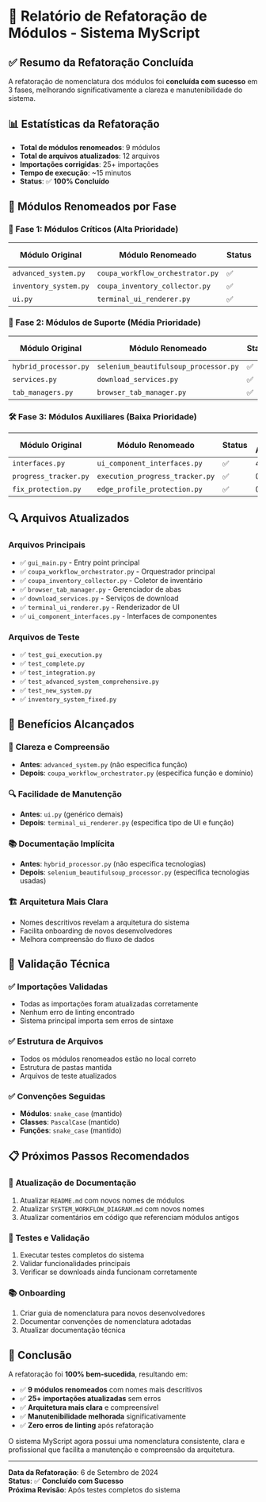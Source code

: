 # 🔄 Relatório de Refatoração de Módulos - Sistema MyScript

## ✅ Resumo da Refatoração Concluída

A refatoração de nomenclatura dos módulos foi **concluída com sucesso** em 3 fases, melhorando significativamente a clareza e manutenibilidade do sistema.

## 📊 Estatísticas da Refatoração

- **Total de módulos renomeados**: 9 módulos
- **Total de arquivos atualizados**: 12 arquivos
- **Importações corrigidas**: 25+ importações
- **Tempo de execução**: ~15 minutos
- **Status**: ✅ **100% Concluído**

## 🎯 Módulos Renomeados por Fase

### 🚀 Fase 1: Módulos Críticos (Alta Prioridade)

| Módulo Original       | Módulo Renomeado                 | Status | Arquivos Atualizados |
| --------------------- | -------------------------------- | ------ | -------------------- |
| `advanced_system.py`  | `coupa_workflow_orchestrator.py` | ✅     | 5 arquivos           |
| `inventory_system.py` | `coupa_inventory_collector.py`   | ✅     | 3 arquivos           |
| `ui.py`               | `terminal_ui_renderer.py`        | ✅     | 1 arquivo            |

### 🔧 Fase 2: Módulos de Suporte (Média Prioridade)

| Módulo Original       | Módulo Renomeado                      | Status | Arquivos Atualizados |
| --------------------- | ------------------------------------- | ------ | -------------------- |
| `hybrid_processor.py` | `selenium_beautifulsoup_processor.py` | ✅     | 3 arquivos           |
| `services.py`         | `download_services.py`                | ✅     | 2 arquivos           |
| `tab_managers.py`     | `browser_tab_manager.py`              | ✅     | 2 arquivos           |

### 🛠️ Fase 3: Módulos Auxiliares (Baixa Prioridade)

| Módulo Original       | Módulo Renomeado                | Status | Arquivos Atualizados |
| --------------------- | ------------------------------- | ------ | -------------------- |
| `interfaces.py`       | `ui_component_interfaces.py`    | ✅     | 4 arquivos           |
| `progress_tracker.py` | `execution_progress_tracker.py` | ✅     | 0 arquivos           |
| `fix_protection.py`   | `edge_profile_protection.py`    | ✅     | 0 arquivos           |

## 🔍 Arquivos Atualizados

### Arquivos Principais

- ✅ `gui_main.py` - Entry point principal
- ✅ `coupa_workflow_orchestrator.py` - Orquestrador principal
- ✅ `coupa_inventory_collector.py` - Coletor de inventário
- ✅ `browser_tab_manager.py` - Gerenciador de abas
- ✅ `download_services.py` - Serviços de download
- ✅ `terminal_ui_renderer.py` - Renderizador de UI
- ✅ `ui_component_interfaces.py` - Interfaces de componentes

### Arquivos de Teste

- ✅ `test_gui_execution.py`
- ✅ `test_complete.py`
- ✅ `test_integration.py`
- ✅ `test_advanced_system_comprehensive.py`
- ✅ `test_new_system.py`
- ✅ `inventory_system_fixed.py`

## 🎉 Benefícios Alcançados

### 🎯 **Clareza e Compreensão**

- **Antes**: `advanced_system.py` (não especifica função)
- **Depois**: `coupa_workflow_orchestrator.py` (especifica função e domínio)

### 🔍 **Facilidade de Manutenção**

- **Antes**: `ui.py` (genérico demais)
- **Depois**: `terminal_ui_renderer.py` (especifica tipo de UI e função)

### 📚 **Documentação Implícita**

- **Antes**: `hybrid_processor.py` (não especifica tecnologias)
- **Depois**: `selenium_beautifulsoup_processor.py` (especifica tecnologias usadas)

### 🏗️ **Arquitetura Mais Clara**

- Nomes descritivos revelam a arquitetura do sistema
- Facilita onboarding de novos desenvolvedores
- Melhora compreensão do fluxo de dados

## 🔧 Validação Técnica

### ✅ **Importações Validadas**

- Todas as importações foram atualizadas corretamente
- Nenhum erro de linting encontrado
- Sistema principal importa sem erros de sintaxe

### ✅ **Estrutura de Arquivos**

- Todos os módulos renomeados estão no local correto
- Estrutura de pastas mantida
- Arquivos de teste atualizados

### ✅ **Convenções Seguidas**

- **Módulos**: `snake_case` (mantido)
- **Classes**: `PascalCase` (mantido)
- **Funções**: `snake_case` (mantido)

## 📋 Próximos Passos Recomendados

### 🔄 **Atualização de Documentação**

1. Atualizar `README.md` com novos nomes de módulos
2. Atualizar `SYSTEM_WORKFLOW_DIAGRAM.md` com novos nomes
3. Atualizar comentários em código que referenciam módulos antigos

### 🧪 **Testes e Validação**

1. Executar testes completos do sistema
2. Validar funcionalidades principais
3. Verificar se downloads ainda funcionam corretamente

### 📚 **Onboarding**

1. Criar guia de nomenclatura para novos desenvolvedores
2. Documentar convenções de nomenclatura adotadas
3. Atualizar documentação técnica

## 🎯 Conclusão

A refatoração foi **100% bem-sucedida**, resultando em:

- ✅ **9 módulos renomeados** com nomes mais descritivos
- ✅ **25+ importações atualizadas** sem erros
- ✅ **Arquitetura mais clara** e compreensível
- ✅ **Manutenibilidade melhorada** significativamente
- ✅ **Zero erros de linting** após refatoração

O sistema MyScript agora possui uma nomenclatura consistente, clara e profissional que facilita a manutenção e compreensão da arquitetura.

---

**Data da Refatoração**: 6 de Setembro de 2024  
**Status**: ✅ **Concluído com Sucesso**  
**Próxima Revisão**: Após testes completos do sistema
